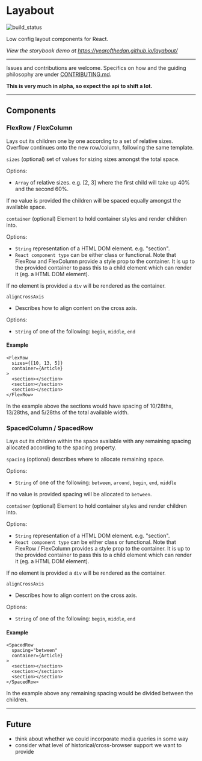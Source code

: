 # Layabout

![build_status](https://app.snap-ci.com/yearofthedan/layabout/branch/master/build_image)

Low config layout components for React.

*View the storybook demo at https://yearofthedan.github.io/layabout/*

---

Issues and contributions are welcome. Specifics on how and the guiding philosophy are under [CONTRIBUTING.md](https://github.com/yearofthedan/layabout/blob/master/CONTRIBUTING.md).

**This is very much in alpha, so expect the api to shift a lot.**

---

## Components
### FlexRow / FlexColumn

Lays out its children one by one according to a set of relative sizes. Overflow continues onto the new row/column, following the same template.

`sizes` (optional) set of values for sizing sizes amongst the total space.

Options:
- `Array` of relative sizes. e.g. [2, 3] where the first child will take up 40% and the second 60%.

If no value is provided the children will be spaced equally amongst the available space.

`container` (optional) Element to hold container styles and render children into.

Options:
- `String` representation of a HTML DOM element. e.g. "section".
- `React component type` can be either class or functional. Note that FlexRow and FlexColumn provide a style prop to the container. It is up to the provided container to pass this to a child element which can render it (eg. a HTML DOM element).

If no element is provided a `div` will be rendered as the container.

`alignCrossAxis`
- Describes how to align content on the cross axis.

Options:
- `String` of one of the following: `begin`, `middle`, `end`



#### Example
~~~~
<FlexRow
  sizes={[10, 13, 5]}
  container={Article}
>
  <section></section>
  <section></section>
  <section></section>
</FlexRow>
~~~~

In the example above the sections would have spacing of 10/28ths, 13/28ths, and 5/28ths of the total available width.

### SpacedColumn / SpacedRow
Lays out its children within the space available with any remaining spacing allocated according to the spacing property.

`spacing` (optional) describes where to allocate remaining space.

Options:
- `String` of one of the following: `between`, `around`, `begin`, `end`, `middle`

If no value is provided spacing will be allocated to `between`.

`container` (optional) Element to hold container styles and render children into.

Options:
- `String` representation of a HTML DOM element. e.g. "section".
- `React component type` can be either class or functional. Note that  FlexRow / FlexColumn provides a style prop to the container. It is up to the provided container to pass this to a child element which can render it (eg. a HTML DOM element).

If no element is provided a `div` will be rendered as the container.

`alignCrossAxis`
- Describes how to align content on the cross axis.

Options:
- `String` of one of the following: `begin`, `middle`, `end`



#### Example
~~~~
<SpacedRow
  spacing="between"
  container={Article}
>
  <section></section>
  <section></section>
  <section></section>
</SpacedRow>
~~~~

In the example above any remaining spacing would be divided between the children.

---
## Future
- think about whether we could incorporate media queries in some way  
- consider what level of historical/cross-browser support we want to provide
